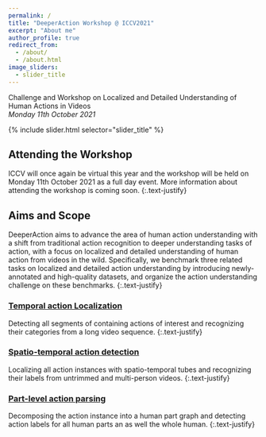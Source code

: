 ```yaml
---
permalink: /
title: "DeeperAction Workshop @ ICCV2021"
excerpt: "About me"
author_profile: true
redirect_from: 
  - /about/
  - /about.html
image_sliders:
  - slider_title
---
```

Challenge and Workshop on Localized and Detailed Understanding of Human Actions in Videos<br>
*Monday 11th October 2021*

{% include slider.html selector="slider_title" %}

## Attending the Workshop

ICCV will once again be virtual this year and the workshop will be held on Monday 11th October 2021 as a full day event. More information about attending the workshop is coming soon.
{:.text-justify}

## Aims and Scope

DeeperAction aims to advance the area of human action understanding with a shift from traditional action recognition to deeper understanding tasks of action, with a focus on localized and detailed understanding of human action from videos in the wild. Specifically, we benchmark three related tasks on localized and detailed action understanding by introducing newly-annotated and high-quality datasets, and organize the action understanding challenge on these benchmarks. 
{:.text-justify}

### [Temporal action Localization](/tracks/1-refineaction/)

Detecting all segments of containing actions of interest and recognizing their categories from a long video sequence. 
{:.text-justify}

### [Spatio-temporal action detection](/tracks/2-multisports/)

Localizing all action instances with spatio-temporal tubes and recognizing their labels from untrimmed and multi-person videos. 
{:.text-justify}

### [Part-level action parsing](/tracks/3-kineticstps/)

Decomposing the action instance into a human part graph and detecting action labels for all human parts an as well the whole human.
{:.text-justify}
